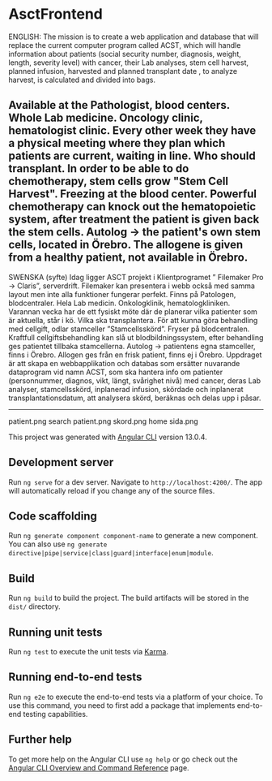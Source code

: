 # AsctFrontend
ENGLISH:
The mission is to create a web application and database that will replace the current computer program called ACST, which will handle information about patients (social security number, diagnosis, weight, length, severity level) with cancer, their Lab analyses, stem cell harvest, planned infusion, harvested and planned transplant date , to analyze harvest, is calculated and divided into bags.

Available at the Pathologist, blood centers. Whole Lab medicine. Oncology clinic, hematologist clinic. Every other week they have a physical meeting where they plan which patients are current, waiting in line. Who should transplant. In order to be able to do chemotherapy, stem cells grow "Stem Cell Harvest". Freezing at the blood center. Powerful chemotherapy can knock out the hematopoietic system, after treatment the patient is given back the stem cells. Autolog -> the patient's own stem cells, located in Örebro. The allogene is given from a healthy patient, not available in Örebro.
--------------------------------------------------
SWENSKA
  (syfte) 
           Idag ligger ASCT projekt i Klientprogramet ” Filemaker Pro -> Claris”, serverdrift. Filemaker kan presentera i webb också med samma layout men inte alla funktioner fungerar perfekt.
           Finns på Patologen, blodcentraler. Hela Lab medicin. Onkologklinik, hematologkliniken. Varannan vecka har de ett fysiskt möte där de planerar vilka patienter som är aktuella, står i kö. Vilka ska transplantera. För att kunna göra behandling med cellgift, odlar stamceller ”Stamcellsskörd”. Fryser på blodcentralen. Kraftfull cellgiftsbehandling kan slå ut blodbildningssystem, efter behandling ges patientet tillbaka stamcellerna. Autolog -> patientens egna stamceller, finns i Örebro. Allogen ges från en frisk patient, finns ej i Örebro.
Uppdraget är att skapa en webbapplikation och databas som ersätter nuvarande dataprogram vid namn ACST, som ska hantera info om patienter (personnummer, diagnos, vikt, längt, svårighet nivå) med cancer, deras Lab analyser, stamcellsskörd, inplanerad infusion, skördade och inplanerat transplantationsdatum, att analysera skörd, beräknas och delas upp i påsar. 

------------------------------------------------------------------
patient.png
search patient.png
skord.png
home sida.png
 
This project was generated with [Angular CLI](https://github.com/angular/angular-cli) version 13.0.4.

## Development server

Run `ng serve` for a dev server. Navigate to `http://localhost:4200/`. The app will automatically reload if you change any of the source files.

## Code scaffolding

Run `ng generate component component-name` to generate a new component. You can also use `ng generate directive|pipe|service|class|guard|interface|enum|module`.

## Build

Run `ng build` to build the project. The build artifacts will be stored in the `dist/` directory.

## Running unit tests

Run `ng test` to execute the unit tests via [Karma](https://karma-runner.github.io).

## Running end-to-end tests

Run `ng e2e` to execute the end-to-end tests via a platform of your choice. To use this command, you need to first add a package that implements end-to-end testing capabilities.

## Further help

To get more help on the Angular CLI use `ng help` or go check out the [Angular CLI Overview and Command Reference](https://angular.io/cli) page.
 
